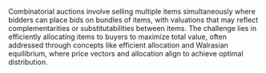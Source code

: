 Combinatorial auctions involve selling multiple items simultaneously where bidders can place bids on bundles of items, with valuations that may reflect complementarities or substitutabilities between items. The challenge lies in efficiently allocating items to buyers to maximize total value, often addressed through concepts like efficient allocation and Walrasian equilibrium, where price vectors and allocation align to achieve optimal distribution.
